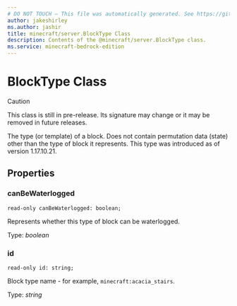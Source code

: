 ```yaml
---
# DO NOT TOUCH — This file was automatically generated. See https://github.com/mojang/minecraftapidocsgenerator to modify descriptions, examples, etc.
author: jakeshirley
ms.author: jashir
title: minecraft/server.BlockType Class
description: Contents of the @minecraft/server.BlockType class.
ms.service: minecraft-bedrock-edition
---
```

# BlockType Class

> [!CAUTION]
> This class is still in pre-release.  Its signature may change or it may be removed in future releases.

The type (or template) of a block. Does not contain permutation data (state) other than the type of block it represents. This type was introduced as of version 1.17.10.21.

## Properties

### **canBeWaterlogged**
`read-only canBeWaterlogged: boolean;`

Represents whether this type of block can be waterlogged.

Type: *boolean*

### **id**
`read-only id: string;`

Block type name - for example, `minecraft:acacia_stairs`.

Type: *string*
